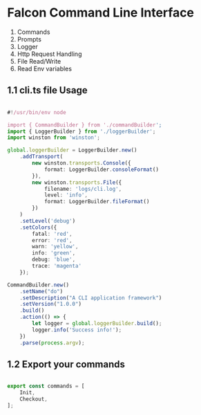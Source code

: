 # Falcon Command Line Interface

1. Commands
2. Prompts
3. Logger
4. Http Request Handling
5. File Read/Write
6. Read Env variables

## 1.1 cli.ts file Usage

```typescript

#!/usr/bin/env node

import { CommandBuilder } from './commandBuilder';
import { LoggerBuilder } from './loggerBuilder';
import winston from 'winston';

global.loggerBuilder = LoggerBuilder.new()
    .addTransport(
        new winston.transports.Console({
            format: LoggerBuilder.consoleFormat()
        }),
        new winston.transports.File({
            filename: 'logs/cli.log',
            level: 'info',
            format: LoggerBuilder.fileFormat()
        })
    )
    .setLevel('debug')
    .setColors({
        fatal: 'red',
        error: 'red',
        warn: 'yellow',
        info: 'green',
        debug: 'blue',
        trace: 'magenta'
    });

CommandBuilder.new()
    .setName("do")
    .setDescription("A CLI application framework")
    .setVersion("1.0.0")
    .build()
    .action(() => {
        let logger = global.loggerBuilder.build();
        logger.info('Success info!');
    })
    .parse(process.argv);

```

## 1.2 Export your commands

```typescript

export const commands = [
    Init,
    Checkout,
];

```